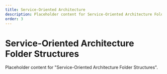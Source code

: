 ```yaml
---
title: Service-Oriented Architecture
description: Placeholder content for Service-Oriented Architecture Folder Structures.
order: 3
---
```


# Service-Oriented Architecture Folder Structures

Placeholder content for "Service-Oriented Architecture Folder Structures".
